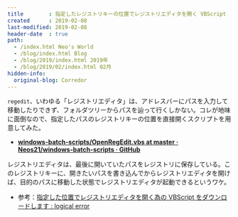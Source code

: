 ```yaml
---
title        : 指定したレジストリキーの位置でレジストリエディタを開く VBScript
created      : 2019-02-08
last-modified: 2019-02-08
header-date  : true
path:
  - /index.html Neo's World
  - /blog/index.html Blog
  - /blog/2019/index.html 2019年
  - /blog/2019/02/index.html 02月
hidden-info:
  original-blog: Corredor
---
```


`regedit`、いわゆる「レジストリエディタ」は、アドレスバーにパスを入力して移動したりできず、フォルダツリーからパスを辿って行くしかない。コレが地味に面倒なので、指定したパスのレジストリキーの位置を直接開くスクリプトを用意してみた。

- __[windows-batch-scripts/OpenRegEdit.vbs at master · Neos21/windows-batch-scripts · GitHub](https://github.com/Neos21/shell-scripts/blob/master/vbscript/open-reg-edit.vbs)__

レジストリエディタは、最後に開いていたパスをレジストリに保存している。このレジストリキーに、開きたいパスを書き込んでからレジストリエディタを開けば、目的のパスに移動した状態でレジストリエディタが起動できるというワケ。

- 参考：[指定した位置でレジストリエディタを開く為の VBScript をダウンロードします : logical error](http://logicalerror.seesaa.net/article/463310134.html)
